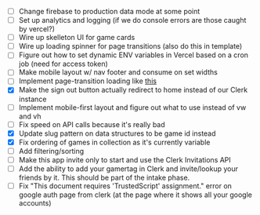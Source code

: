 - [ ] Change firebase to production data mode at some point
- [ ] Set up analytics and logging (if we do console errors are those caught by vercel?)
- [ ] Wire up skelleton UI for game cards
- [ ] Wire up loading spinner for page transitions (also do this in template)
- [ ] Figure out how to set dynamic ENV variables in Vercel based on a cron job (need for access token)
- [ ] Make mobile layout w/ nav footer and consume on set widths
- [ ] Implement page-transition loading like
      [this](https://medium.com/@remoteupskill/how-to-manage-loading-elegantly-in-your-next-js-application-5debbfb4cace)
- [x] Make the sign out button actually redirect to home instead of our Clerk instance
- [ ] Implement mobile-first layout and figure out what to use instead of vw and vh
- [ ] Fix speed on API calls because it's really bad
- [x] Update slug pattern on data structures to be game id instead
- [x] Fix ordering of games in collection as it's currently variable
- [ ] Add filtering/sorting
- [ ] Make this app invite only to start and use the Clerk Invitations API
- [ ] Add the ability to add your gamertag in Clerk and invite/lookup your friends by it. This should be part of the
      intake phase.
- [ ] Fix "This document requires 'TrustedScript' assignment." error on google auth page from clerk (at the page where
      it shows all your google accounts)
